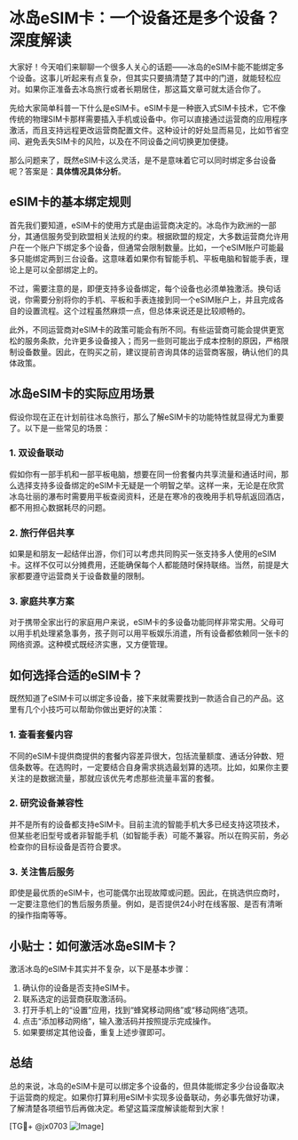 # 冰岛eSIM卡：一个设备还是多个设备？深度解读

大家好！今天咱们来聊聊一个很多人关心的话题——冰岛的eSIM卡能不能绑定多个设备。这事儿听起来有点复杂，但其实只要搞清楚了其中的门道，就能轻松应对。如果你正准备去冰岛旅行或者长期居住，那这篇文章可就太适合你了。

先给大家简单科普一下什么是eSIM卡。eSIM卡是一种嵌入式SIM卡技术，它不像传统的物理SIM卡那样需要插入手机或设备中。你可以直接通过运营商的应用程序激活，而且支持远程更改运营商配置文件。这种设计的好处显而易见，比如节省空间、避免丢失SIM卡的风险，以及在不同设备之间切换更加便捷。

那么问题来了，既然eSIM卡这么灵活，是不是意味着它可以同时绑定多台设备呢？答案是：**具体情况具体分析**。

## eSIM卡的基本绑定规则

首先我们要知道，eSIM卡的使用方式是由运营商决定的。冰岛作为欧洲的一部分，其通信服务受到欧盟相关法规的约束。根据欧盟的规定，大多数运营商允许用户在一个账户下绑定多个设备，但通常会限制数量。比如，一个eSIM账户可能最多只能绑定两到三台设备。这意味着如果你有智能手机、平板电脑和智能手表，理论上是可以全部绑定上的。

不过，需要注意的是，即便支持多设备绑定，每个设备也必须单独激活。换句话说，你需要分别将你的手机、平板和手表连接到同一个eSIM账户上，并且完成各自的设置流程。这个过程虽然麻烦一点，但总体来说还是比较顺畅的。

此外，不同运营商对eSIM卡的政策可能会有所不同。有些运营商可能会提供更宽松的服务条款，允许更多设备接入；而另一些则可能出于成本控制的原因，严格限制设备数量。因此，在购买之前，建议提前咨询具体的运营商客服，确认他们的具体政策。

## 冰岛eSIM卡的实际应用场景

假设你现在正在计划前往冰岛旅行，那么了解eSIM卡的功能特性就显得尤为重要了。以下是一些常见的场景：

### 1. **双设备联动**
假如你有一部手机和一部平板电脑，想要在同一份套餐内共享流量和通话时间，那么选择支持多设备绑定的eSIM卡无疑是一个明智之举。这样一来，无论是在欣赏冰岛壮丽的瀑布时需要用平板查阅资料，还是在寒冷的夜晚用手机导航返回酒店，都不用担心数据耗尽的问题。

### 2. **旅行伴侣共享**
如果是和朋友一起结伴出游，你们可以考虑共同购买一张支持多人使用的eSIM卡。这样不仅可以分摊费用，还能确保每个人都能随时保持联络。当然，前提是大家都要遵守运营商关于设备数量的限制。

### 3. **家庭共享方案**
对于携带全家出行的家庭用户来说，eSIM卡的多设备功能同样非常实用。父母可以用手机处理紧急事务，孩子则可以用平板娱乐消遣，所有设备都依赖同一张卡的网络资源。这种模式既经济实惠，又方便管理。

## 如何选择合适的eSIM卡？

既然知道了eSIM卡可以绑定多设备，接下来就需要找到一款适合自己的产品。这里有几个小技巧可以帮助你做出更好的决策：

### 1. **查看套餐内容**
不同的eSIM卡提供商提供的套餐内容差异很大，包括流量额度、通话分钟数、短信条数等。在选购时，一定要结合自身需求挑选最划算的选项。比如，如果你主要关注的是数据流量，那就应该优先考虑那些流量丰富的套餐。

### 2. **研究设备兼容性**
并不是所有的设备都支持eSIM卡。目前主流的智能手机大多已经支持这项技术，但某些老旧型号或者非智能手机（如智能手表）可能不兼容。所以在购买前，务必检查你的目标设备是否符合要求。

### 3. **关注售后服务**
即使是最优质的eSIM卡，也可能偶尔出现故障或问题。因此，在挑选供应商时，一定要注意他们的售后服务质量。例如，是否提供24小时在线客服、是否有清晰的操作指南等等。

## 小贴士：如何激活冰岛eSIM卡？

激活冰岛的eSIM卡其实并不复杂，以下是基本步骤：

1. 确认你的设备是否支持eSIM卡。
2. 联系选定的运营商获取激活码。
3. 打开手机上的“设置”应用，找到“蜂窝移动网络”或“移动网络”选项。
4. 点击“添加移动网络”，输入激活码并按照提示完成操作。
5. 如果要绑定其他设备，重复上述步骤即可。

## 总结

总的来说，冰岛的eSIM卡是可以绑定多个设备的，但具体能绑定多少台设备取决于运营商的规定。如果你打算利用eSIM卡实现多设备联动，务必事先做好功课，了解清楚各项细节后再做决定。希望这篇深度解读能帮到大家！

[TG💪+ @jx0703 ![Image](https://github.com/user-attachments/assets/dbca1d08-cadb-493c-b0ec-ad6f7a83f270)]